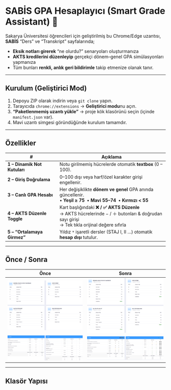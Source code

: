 # SABİS GPA Hesaplayıcı (Smart Grade Assistant) 🚀

Sakarya Üniversitesi öğrencileri için geliştirilmiş bu Chrome/Edge
uzantısı, **SABİS** “Ders” ve “Transkript” sayfalarında;

* **Eksik notları girerek** “ne olurdu?” senaryoları oluşturmanıza  
* **AKTS kredilerini düzenleyip** gerçekçi dönem–genel GPA simülasyonları yapmanıza  
* Tüm bunları **renkli, anlık geri bildirimle** takip etmenize olanak tanır.

---

## Kurulum (Geliştirici Mod)

1. Depoyu ZIP olarak indirin veya `git clone` yapın.  
2. Tarayıcıda `chrome://extensions` → **Geliştirici modu**nu açın.  
3. **“Paketlenmemiş uzantı yükle”** → proje kök klasörünü seçin (içinde `manifest.json` var).  
4. Mavi uzantı simgesi göründüğünde kurulum tamamdır.

---

## Özellikler

| # | Açıklama |
|---|----------|
| **1 – Dinamik Not Kutuları** | Notu girilmemiş hücrelerde otomatik **textbox** (0 – 100). |
| **2 – Giriş Doğrulama** | 0–100 dışı veya harf/özel karakter girişi engellenir. |
| **3 – Canlı GPA Hesabı** | Her değişiklikte **dönem ve genel** GPA anında güncellenir.<br>• **Yeşil ≥ 75** • **Mavi 55–74** • **Kırmızı &lt; 55** |
| **4 – AKTS Düzenle Toggle** | Kart başlığındaki **❌ / ✅ AKTS Düzenle** <br>→ AKTS hücrelerinde − / ＋ butonları & doğrudan sayı girişi<br>→ Tek tıkla orijinal değere sıfırla |
| **5 – “Ortalamaya Girmez”** | Yıldız `*` işaretli dersler (STAJ I, II …) otomatik **hesap dışı** tutulur. |

---

## Önce / Sonra

| Önce | Sonra |
|:--:|:--:|
| ![Önce](assets/images/before1.png) | ![Sonra](assets/images/after1.png) |
| ![Önce](assets/images/before2.png) | ![Sonra](assets/images/after2.png) |
---

## Klasör Yapısı


